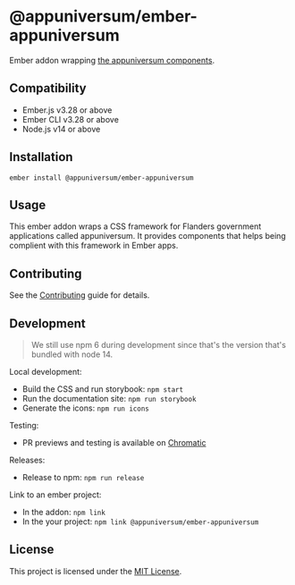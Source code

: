 # @appuniversum/ember-appuniversum

Ember addon wrapping [the appuniversum components](https://appuniversum.github.io/ember-appuniversum/).


## Compatibility

* Ember.js v3.28 or above
* Ember CLI v3.28 or above
* Node.js v14 or above


## Installation

```
ember install @appuniversum/ember-appuniversum
```


## Usage

This ember addon wraps a CSS framework for Flanders government applications called appuniversum. It provides components that helps being complient with this framework in Ember apps.

## Contributing

See the [Contributing](CONTRIBUTING.md) guide for details.


## Development
> We still use npm 6 during development since that's the version that's bundled with node 14.

Local development:
- Build the CSS and run storybook: `npm start`
- Run the documentation site: `npm run storybook`
- Generate the icons: `npm run icons`

Testing:
- PR previews and testing is available on [Chromatic](https://www.chromatic.com/build?appId=61e5835e5fbce3003a653ee6)

Releases:
- Release to npm: `npm run release`

Link to an ember project:
- In the addon: `npm link`
- In the your project: `npm link @appuniversum/ember-appuniversum`

## License

This project is licensed under the [MIT License](LICENSE.md).
